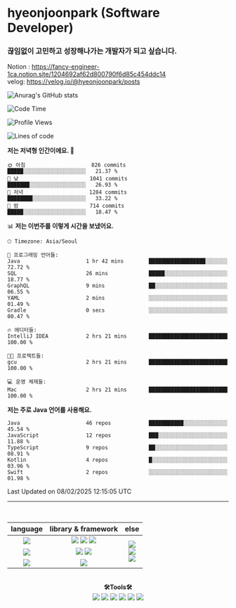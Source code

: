 # hyeonjoonpark (Software Developer)
### 끊임없이 고민하고 성장해나가는 개발자가 되고 싶습니다.

Notion : https://fancy-engineer-1ca.notion.site/1204692af62d800790f6d85c454ddc14
<br>
velog: https://velog.io/@hyeonjoonpark/posts

![Anurag's GitHub stats](https://github-readme-stats.vercel.app/api?username=hyeonjoonpark&show_icons=true&theme=dracula)

<!--START_SECTION:waka-->
![Code Time](http://img.shields.io/badge/Code%20Time-514%20hrs%206%20mins-blue)

![Profile Views](http://img.shields.io/badge/Profile%20Views-0-blue)

![Lines of code](https://img.shields.io/badge/%EC%A0%80%EB%8A%94%20%EC%97%AC%ED%83%9C%EA%B9%8C%EC%A7%80%20-2.2%20million%20%EC%A4%84%EC%9D%98%20%EC%BD%94%EB%93%9C%EB%A5%BC%20%EC%9E%91%EC%84%B1%ED%96%88%EC%96%B4%EC%9A%94.-blue)

**저는 저녁형 인간이에요. 🦉** 

```text
🌞 아침                     826 commits         █████░░░░░░░░░░░░░░░░░░░░   21.37 % 
🌆 낮　                     1041 commits        ███████░░░░░░░░░░░░░░░░░░   26.93 % 
🌃 저녁                     1284 commits        ████████░░░░░░░░░░░░░░░░░   33.22 % 
🌙 밤　                     714 commits         █████░░░░░░░░░░░░░░░░░░░░   18.47 % 
```


📊 **저는 이번주를 이렇게 시간을 보냈어요.** 

```text
🕑︎ Timezone: Asia/Seoul

💬 프로그래밍 언어들: 
Java                     1 hr 42 mins        ██████████████████░░░░░░░   72.72 % 
SQL                      26 mins             █████░░░░░░░░░░░░░░░░░░░░   18.77 % 
GraphQL                  9 mins              ██░░░░░░░░░░░░░░░░░░░░░░░   06.55 % 
YAML                     2 mins              ░░░░░░░░░░░░░░░░░░░░░░░░░   01.49 % 
Gradle                   0 secs              ░░░░░░░░░░░░░░░░░░░░░░░░░   00.47 % 

🔥 에디터들: 
IntelliJ IDEA            2 hrs 21 mins       █████████████████████████   100.00 % 

🐱‍💻 프로젝트들: 
gcu                      2 hrs 21 mins       █████████████████████████   100.00 % 

💻 운영 체제들: 
Mac                      2 hrs 21 mins       █████████████████████████   100.00 % 
```

**저는 주로 Java 언어를 사용해요.** 

```text
Java                     46 repos            ███████████░░░░░░░░░░░░░░   45.54 % 
JavaScript               12 repos            ███░░░░░░░░░░░░░░░░░░░░░░   11.88 % 
TypeScript               9 repos             ██░░░░░░░░░░░░░░░░░░░░░░░   08.91 % 
Kotlin                   4 repos             █░░░░░░░░░░░░░░░░░░░░░░░░   03.96 % 
Swift                    2 repos             ░░░░░░░░░░░░░░░░░░░░░░░░░   01.98 % 
```




 Last Updated on 08/02/2025 12:15:05 UTC
<!--END_SECTION:waka-->
---
<br>

<div align="left">
<div align="center"> 
<table style="text-align: center;">
  <thead>
    <tr>
      <th>language</th>
      <th>library & framework</th>
      <th>else</th>
    </tr>
  </thead>
  <tbody>
    <tr>
      <td><img src="https://img.shields.io/badge/Javascript-e4e94f?style=for-the-badge&logo=javascript&logoColor=white"/></td>
      <td>
        <img src="https://img.shields.io/badge/Node.js-02a100?style=for-the-badge&logo=node.js&logoColor=white"/>
        <img src="https://img.shields.io/badge/express-000000?style=for-the-badge&logo=express&logoColor=white"/>
        <img src="https://img.shields.io/badge/React-61DAFB?style=for-the-badge&logo=React&logoColor=black"/>
      </td>
      <td rowspan="4">
        <img src="https://img.shields.io/badge/MySQL-ac4534?style=for-the-badge&logo=mysql&logoColor=black"/><br>
        <img src="https://img.shields.io/badge/ORACLE-F80000?style=for-the-badge&logo=oracle&logoColor=white"/><br>
        <img src="https://img.shields.io/badge/Docker-2496ED?style=for-the-badge&logo=Docker&logoColor=white"/><br>
      </td>
    </tr>
    <tr>
      <td><img src="https://img.shields.io/badge/Java-007396?style=for-the-badge&logo=java&logoColor=white"/></td>
      <td>
        <img src="https://img.shields.io/badge/spring-6DB33F?style=for-the-badge&logo=spring&logoColor=white"/>
        <img src="https://img.shields.io/badge/JPA-90ee90?style=for-the-badge&logo=JPA&logoColor=black"/>
      </td>
    </tr>
    <tr>
      <td><img src="https://img.shields.io/badge/Dart-343939?style=for-the-badge&logo=dart&logoColor=black"/></td>
      <td><img src="https://img.shields.io/badge/Flutter-02569B?style=for-the-badge&logo=flutter&logoColor=white"/></td>
    </tr>
  </tbody>
</table>

<br>

  <div align="center">
<b>🛠Tools🛠</b>
  </div>
  <div align="center">
<img src="https://img.shields.io/badge/Visual Studio code-24acf2?style=for-the-badge&logo=visualstudiocode&logoColor=white"/>
<img src="https://img.shields.io/badge/IntelliJ-darkblue?style=for-the-badge&logo=intelliJ&logoColor=white"/>
<img src="https://img.shields.io/badge/Android Studio-24acf2?style=for-the-badge&logo=androidstudio&logoColor=white"/>
<img src="https://img.shields.io/badge/Xcode-147EFB?style=for-the-badge&logo=Xcode&logoColor=white"/>
<img src="https://img.shields.io/badge/Git-orange?style=for-the-badge&logo=Git&logoColor=white"/>
<img src="https://img.shields.io/badge/Github-black?style=for-the-badge&logo=Github&logoColor=white"/>
  </div>
  <br>

</div>


